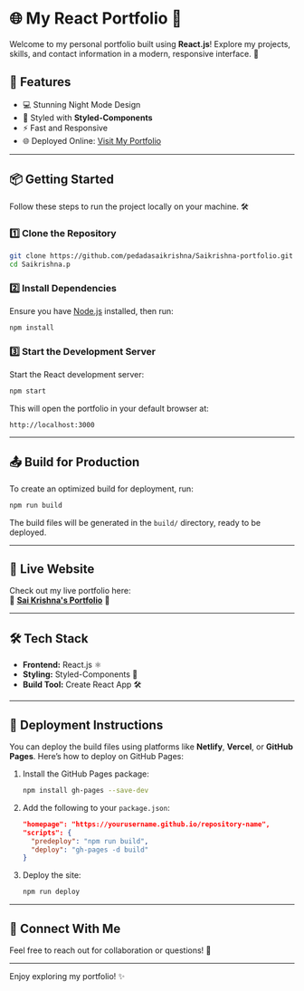 

# 🌐 My React Portfolio 🚀 

Welcome to my personal portfolio built using **React.js**! Explore my projects, skills, and contact information in a modern, responsive interface. 🌌

## 🌟 Features
- 💻 Stunning Night Mode Design
- 🎨 Styled with **Styled-Components**
- ⚡ Fast and Responsive
- 🌐 Deployed Online: [Visit My Portfolio](https://saikrishnapedada.netlify.app/)

---

## 📦 Getting Started

Follow these steps to run the project locally on your machine. 🛠️

### 1️⃣ Clone the Repository
```bash
git clone https://github.com/pedadasaikrishna/Saikrishna-portfolio.git
cd Saikrishna.p
```

### 2️⃣ Install Dependencies
Ensure you have [Node.js](https://nodejs.org) installed, then run:
```bash
npm install
```

### 3️⃣ Start the Development Server
Start the React development server:
```bash
npm start
```
This will open the portfolio in your default browser at:
```
http://localhost:3000
```

---

## 📤 Build for Production

To create an optimized build for deployment, run:
```bash
npm run build
```

The build files will be generated in the `build/` directory, ready to be deployed.

---

## 🔗 Live Website

Check out my live portfolio here:  
🌟 **[Sai Krishna's Portfolio](https://saikrishnapedada.netlify.app)** 🌟

---

## 🛠️ Tech Stack
- **Frontend:** React.js ⚛️
- **Styling:** Styled-Components 💅
- **Build Tool:** Create React App 🛠️

---

## 🚀 Deployment Instructions

You can deploy the build files using platforms like **Netlify**, **Vercel**, or **GitHub Pages**. Here’s how to deploy on GitHub Pages:

1. Install the GitHub Pages package:
   ```bash
   npm install gh-pages --save-dev
   ```

2. Add the following to your `package.json`:
   ```json
   "homepage": "https://yourusername.github.io/repository-name",
   "scripts": {
     "predeploy": "npm run build",
     "deploy": "gh-pages -d build"
   }
   ```

3. Deploy the site:
   ```bash
   npm run deploy
   ```

---

## 🙌 Connect With Me
Feel free to reach out for collaboration or questions! 📩  

---

Enjoy exploring my portfolio! ✨

